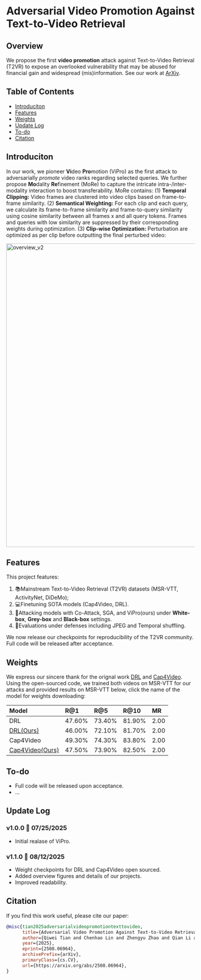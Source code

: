 # Adversarial Video Promotion Against Text-to-Video Retrieval

## Overview
We propose the first **video promotion** attack against Text-to-Video Retrieval (T2VR) to expose an overlooked vulnerability that may be abused for financial gain and widespread (mis)information. See our work at [ArXiv](https://arxiv.org/abs/2508.06964).

## Table of Contents
- [Introduciton](#introduction)
- [Features](#features)
- [Weights](#weights)
- [Update Log](#update-log)
- [To-do](#to-do)
- [Citation](#citation)

## Introduciton
In our work, we pioneer **Vi**deo **Pro**motion (ViPro) as the first attack to adversarially *promote* video ranks regarding selected queries. We further propose **Mo**dality **Re**finement (MoRe) to capture the intricate intra-/inter-modality interaction to boost transferability. MoRe contains: (1) **Temporal Clipping:** Video frames are clustered into video clips based on frame-to-frame similarity. (2) **Semantical Weighting:** For each clip and each query, we calculate its frame-to-frame similarity and frame-to-query similarity using cosine similarity between all frames x and all query tokens. Frames and queries with low similarity are suppressed by their corresponding weights during optimization. (3) **Clip-wise Optimization:** Perturbation are optimized as per clip before outputting the final perturbed video:

<img width="2437" height="811" alt="overview_v2" src="https://github.com/user-attachments/assets/694da61b-f62a-4b26-882e-e2ac2acff6e4" />

## Features
This project features:
1. 📚Mainstream Text-to-Video Retrieval (T2VR) datasets (MSR-VTT, ActivityNet, DiDeMo);
2. 💻Finetuning SOTA models (Cap4Video, DRL).
3. 👿Attacking models with Co-Attack, SGA, and ViPro(ours) under **White-box**, **Grey-box** and **Black-box** settings.
4. 🚀Evaluations under defenses including JPEG and Temporal shuffling.

We now release our checkpoints for reproducibility of the T2VR community. 
Full code will be released after acceptance.


## Weights
We express our sincere thank for the orignal work [DRL](https://github.com/foolwood/DRL) and [Cap4Video](https://github.com/whwu95/Cap4Video).
Using the open-sourced code, we trained both videos on MSR-VTT for our attacks and provided results on MSR-VTT below, click the name of the model for weights downloading:

| Model |  R@1 |  R@5 | R@10 | MR |
| :---- | :---- | :---- | :---- | :---- |
| DRL | 47.60% | 73.40% | 81.90% | 2.00 |
| [DRL(Ours)](https://drive.google.com/file/d/1WV2ogaelAB3XoP5wxJpkeOq6bINhrdBt/view?usp=sharing) | 46.00% | 72.10% | 81.70% | 2.00 |
| Cap4Video | 49.30% | 74.30% | 83.80% | 2.00 |
| [Cap4Video(Ours)](https://drive.google.com/file/d/1D72TP7EElj_2dsb_Q-_z-ZyDj2HUvQiZ/view?usp=sharing) | 47.50% | 73.90% |  82.50% | 2.00 |

## To-do
- Full code will be released upon acceptance.
- ...

## Update Log

### v1.0.0 🎉 07/25/2025
- Initial realase of ViPro.

### v1.1.0 🎉 08/12/2025
- Weight checkpoints for DRL and Cap4Video open sourced.
- Added overview figures and details of our projects.
- Improved readability.

## Citation
If you find this work useful, please cite our paper:
```bibtex
@misc{tian2025adversarialvideopromotiontexttovideo,
      title={Adversarial Video Promotion Against Text-to-Video Retrieval}, 
      author={Qiwei Tian and Chenhao Lin and Zhengyu Zhao and Qian Li and Shuai Liu and Chao Shen},
      year={2025},
      eprint={2508.06964},
      archivePrefix={arXiv},
      primaryClass={cs.CV},
      url={https://arxiv.org/abs/2508.06964}, 
}
```
